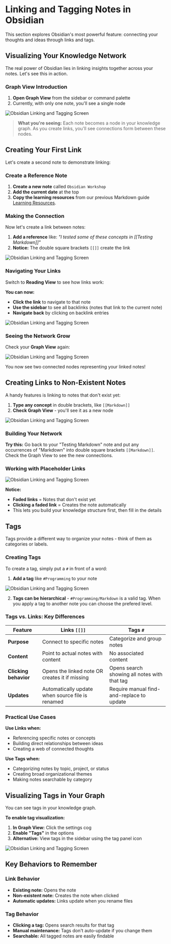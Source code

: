 # Linking and Tagging Notes in Obsidian

This section explores Obsidian's most powerful feature: connecting your thoughts and ideas through links and tags.

## Visualizing Your Knowledge Network

The real power of Obsidian lies in linking insights together across your notes. Let's see this in action.

### Graph View Introduction

1. **Open Graph View** from the sidebar or command palette
2. Currently, with only one note, you'll see a single node

![Obsidian Linking and Tagging Screen](./assets/Link_00.png)

> **What you're seeing:** Each note becomes a node in your knowledge graph. As you create links, you'll see connections form between these nodes.

## Creating Your First Link

Let's create a second note to demonstrate linking:

### Create a Reference Note

1. **Create a new note** called `Obsidian Workshop`
2. **Add the current date** at the top
3. **Copy the learning resources** from our previous Markdown guide [Learning Resources](./2_Markdown_Walkthrough.md#learning-resources).

### Making the Connection

Now let's create a link between notes:

1. **Add a reference** like: *"I tested some of these concepts in [[Testing Markdown]]"*
2. **Notice:** The double square brackets `[[]]` create the link

![Obsidian Linking and Tagging Screen](./assets/Link_01.png)

### Navigating Your Links

Switch to **Reading View** to see how links work:

**You can now:**
- **Click the link** to navigate to that note
- **Use the sidebar** to see all backlinks (notes that link to the current note)
- **Navigate back** by clicking on backlink entries

![Obsidian Linking and Tagging Screen](./assets/Link_02.png)

### Seeing the Network Grow

Check your **Graph View** again:

![Obsidian Linking and Tagging Screen](./assets/Link_03.png)

You now see two connected nodes representing your linked notes!

## Creating Links to Non-Existent Notes

A handy features is linking to notes that don't exist yet:

1. **Type any concept** in double brackets, like `[[Markdown]]`
2. **Check Graph View** - you'll see it as a new node

![Obsidian Linking and Tagging Screen](./assets/Link_04.png)

### Building Your Network

**Try this:** Go back to your "Testing Markdown" note and put any occurrences of "Markdown" into double square brackets `[[Markdown]]`. Check the Graph View to see the new connections.

### Working with Placeholder Links

![Obsidian Linking and Tagging Screen](./assets/Link_05.png)

**Notice:**
- **Faded links** = Notes that don't exist yet
- **Clicking a faded link** = Creates the note automatically
- This lets you build your knowledge structure first, then fill in the details

## Tags

Tags provide a different way to organize your notes - think of them as categories or labels.

### Creating Tags

To create a tag, simply put a `#` in front of a word:

1. **Add a tag** like `#Programming` to your note

![Obsidian Linking and Tagging Screen](./assets/Link_06.png)


2. **Tags can be hierarchical** - `#Programming/Markdown` is a valid tag. When you apply a tag to another note you can choose the prefered level.

### Tags vs. Links: Key Differences

| Feature | Links `[[]]` | Tags `#` |
|---------|-------------|----------|
| **Purpose** | Connect to specific notes | Categorize and group notes |
| **Content** | Point to actual notes with content | No associated content |
| **Clicking behavior** | Opens the linked note OR creates it if missing | Opens search showing all notes with that tag |
| **Updates** | Automatically update when source file is renamed | Require manual find-and-replace to update |

### Practical Use Cases

**Use Links when:**
- Referencing specific notes or concepts
- Building direct relationships between ideas
- Creating a web of connected thoughts

**Use Tags when:**
- Categorizing notes by topic, project, or status
- Creating broad organizational themes
- Making notes searchable by category

## Visualizing Tags in Your Graph

You can see tags in your knowledge graph.

**To enable tag visualization:**
1. **In Graph View:** Click the settings cog
2. **Enable "Tags"** in the options
3. **Alternative:** View tags in the sidebar using the tag panel icon

![Obsidian Linking and Tagging Screen](./assets/Link_07.png)

## Key Behaviors to Remember

### Link Behavior
- **Existing note:** Opens the note
- **Non-existent note:** Creates the note when clicked
- **Automatic updates:** Links update when you rename files

### Tag Behavior  
- **Clicking a tag:** Opens search results for that tag
- **Manual maintenance:** Tags don't auto-update if you change them
- **Searchable:** All tagged notes are easily findable
